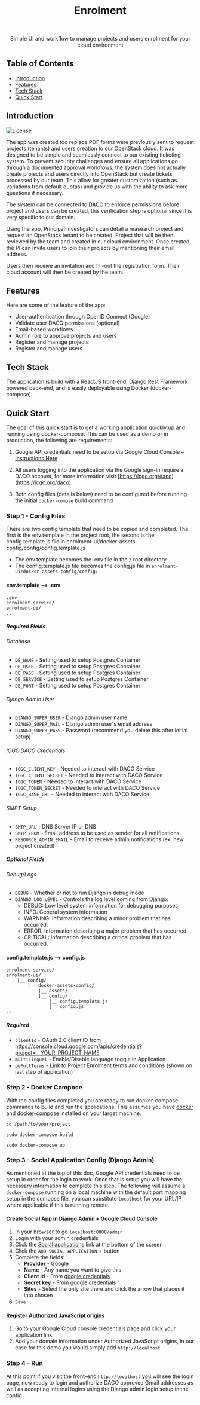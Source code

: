 <h1 align="center"> Enrolment </h1> <br>

<p align="center">
  Simple UI and workflow to manage projects and users enrolment for your cloud environment
</p>

## Table of Contents

- [Introduction](#introduction)
- [Features](#features)
- [Tech Stack](#techstack)
- [Quick Start](#quickstart)

## Introduction

[![License](https://img.shields.io/badge/License-Apache%202.0-blue.svg)](https://opensource.org/licenses/Apache-2.0)

The app was created too replace PDF forms were previously sent to request projects (tenants) and users creation to our OpenStack cloud. It was designed to be simple and seamlessly connect to our existing ticketing system. To prevent security challenges and ensure all applications go through a documented approval workflows, the system does not actually create projects and users directly into OpenStack but create tickets processed by our team. This allow for greater customization (such as variations from default quotas) and provide us with the ability to ask more questions if necessary.

The system can be connected to [DACO](http://icgc.org/daco) to enforce permissions before project and users can be created, this verification step is optional since it is very specific to our domain.

Using the app, Principal Investigators can detail a reasearch project and request an OpenStack tenant to be created. Project that will be then reviewed by the team and created in our cloud environment. Once created, the PI can invite users to join their projects by mentioning their email address.

Users then receive an invitation and fill-out the registration form. Their cloud account will then be created by the team.

## Features

Here are some of the feature of the app:

* User-authentication through OpenID Connect (Google)
* Validate user DACO permissions (optional)
* Email-based workflows
* Admin role to approve projects and users
* Register and manage projects
* Register and manage users

## Tech Stack

The application is build with a ReactJS front-end, Django Rest
Framework powered back-end, and is easily deployable using Docker
(docker-compose).

## Quick Start

The goal of this quick start is to get a working application quickly up and running using docker-compose. This can be used as a demo or in production, the following are requirements:

1. Google API credentials need to be setup via Google Cloud Console – [Instructions Here](https://developers.google.com/identity/sign-in/web/devconsole-project)

2. All users logging into the application via the Google sign-in require a DACO account, for more information visit [https://icgc.org/daco](https://icgc.org/daco)

3. Both config files (details below) need to be configured before running the initial `docker-compse` build command

### Step 1 - Config Files

There are two config template that need to be copied and completed. The first is the env.template in the project root, the second is the config.template.js file in enrolment-ui/docker-assets-config/config/config.template.js

* The env.template becomes the .env file in the `/` root directory
* The config.template.js file becomes the config.js file in `enrolment-ui/docker-assets-config/config/`

#### env.template –> .env

    .env
    enrolment-service/
    enrolment-ui/
    ...

##### Required Fields

###### Database
* `DB_NAME` - Setting used to setup Postgres Container
* `DB_USER` - Setting used to setup Postgres Container
* `DB_PASS` - Setting used to setup Postgres Container
* `DB_SERVICE` - Setting used to setup Postgres Container
* `DB_PORT` - Setting used to setup Postgres Container

###### Django Admin User
* `DJANGO_SUPER_USER` - Django admin user name
* `DJANGO_SUPER_MAIL` - Django admin user's email address
* `DJANGO_SUPER_PASS` - Password (recommend you delete this after initial setup)

###### ICGC DACO Credentials
* `ICGC_CLIENT_KEY` - Needed to interact with DACO Service
* `ICGC_CLIENT_SECRET` - Needed to interact with DACO Service
* `ICGC_TOKEN` - Needed to interact with DACO Service
* `ICGC_TOKEN_SECRET` - Needed to interact with DACO Service
* `ICGC_BASE_URL` - Needed to interact with DACO Service

###### SMPT Setup
* `SMTP_URL` - DNS Server IP or DNS
* `SMTP_FROM` - Email address to be used as sender for all notifications
* `RESOURCE_ADMIN_EMAIL` - Email to receive admin notifications (ex. new project created)


##### Optional Fields

###### Debug/Logs
* `DEBUG` - Whether or not to run Django in debug mode
* `DJANGO_LOG_LEVEL` - Controls the log level coming from Django: 
  * DEBUG: Low level system information for debugging purposes
  * INFO: General system information
  * WARNING: Information describing a minor problem that has occurred.
  * ERROR: Information describing a major problem that has  occurred.
  * CRITICAL: Information describing a critical problem that has occurred.

#### config.template.js –> config.js
    enrolment-service/
    enrolment-ui/
		|__ config/
	   		|__ docker-assets-config/
	   	  		|__ assets/
    	      	|__ config/
	             	|__ config.template.js
    	         	|__ config.js
    ...
    
##### Required

* `clientId` - OAuth 2.0 client ID from https://console.cloud.google.com/apis/credentials?project=__YOUR_PROJECT_NAME__
* `multiLingual` - Enable/Disable language toggle in Application
* `peFullTerms` - Link to Project Enrolment terms and conditions (shown on last step of application)


### Step 2 - Docker Compose

With the config files completed you are ready to run docker-compose commands to build and run the applications. This assumes you have [docker](https://docs.docker.com/engine/installation/) and [docker-compose](https://docs.docker.com/compose/install/) installed on your target machine.

`cd /path/to/your/project`

`sudo docker-compose build`

`sudo docker-compose up`


### Step 3 - Social Application Config (Django Admin)

As mentioned at the top of this doc, Google API credentials need to be setup in order for the login to work. Once that is setup you will have the necessary information to complete this step. The following will assume a `docker-compose` running on a local machine with the default port mapping setup in the compose file, you can substitute `localhost` for your URL/IP where applicable if this is running remote.

#### Create Social App in Django Admin + Google Cloud Console

1. In your browser to go `localhost:8000/admin`
2. Login with your admin credentials
3. Click the [Social applications](http://localhost:8000/admin/socialaccount/socialapp/) link at the bottom of the screen
4. Click the `ADD SOCIAL APPLICATION +` button
5. Complete the fields:
	* **Provider** - Google
	* **Name** - Any name you want to give this
	* **Client id** - From [google credentials](https://console.cloud.google.com/apis/credentials?project=__YOUR_PROJECT_NAME__)
	* **Secret key** - From [google credentials](https://console.cloud.google.com/apis/credentials?project=__YOUR_PROJECT_NAME__)
	* **Sites** - Select the only site there and click the arrow that places it into chosen
6. `Save`

#### Register Authorized JavaScript origins

1. Go to your Google Cloud console credentials page and click your application link
2. Add your domain information under Authorized JavaScript origins, in our case for this demo you would simply add `http://localhost`

### Step 4 - Run

At this point if you visit the front-end `http://localhost` you will see the login page, now ready to login and authorize DACO approved Gmail addresses as well as accepting internal logins using the Django admin login setup in the config



